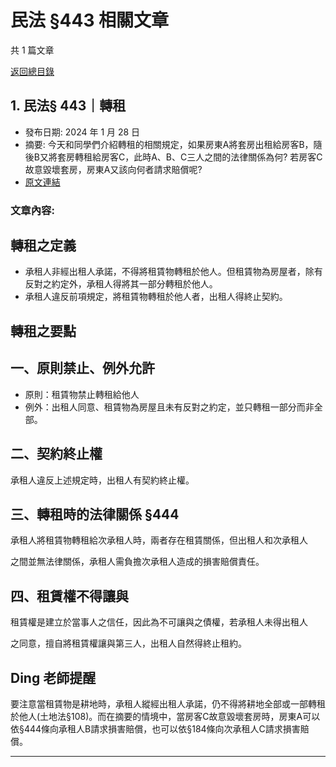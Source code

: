 # 民法 §443 相關文章

共 1 篇文章

[返回總目錄](00_總目錄.md)

## 1. 民法§ 443｜轉租

- 發布日期: 2024 年 1 月 28 日
- 摘要: 今天和同學們介紹轉租的相關規定，如果房東A將套房出租給房客B，隨後B又將套房轉租給房客C，此時A、B、C三人之間的法律關係為何? 若房客C故意毀壞套房，房東A又該向何者請求賠償呢?
- [原文連結](https://www.jasper-realestate.com/%e6%b0%91%e6%b3%95-443_%e8%bd%89%e7%a7%9f/)

### 文章內容:

## 轉租之定義

- 承租人非經出租人承諾，不得將租賃物轉租於他人。但租賃物為房屋者，除有反對之約定外，承租人得將其一部分轉租於他人。
- 承租人違反前項規定，將租賃物轉租於他人者，出租人得終止契約。

## 轉租之要點

## 一、原則禁止、例外允許

- 原則：租賃物禁止轉租給他人
- 例外：出租人同意、租賃物為房屋且未有反對之約定，並只轉租一部分而非全部。

## 二、契約終止權

承租人違反上述規定時，出租人有契約終止權。

## 三、轉租時的法律關係 §444

承租人將租賃物轉租給次承租人時，兩者存在租賃關係，但出租人和次承租人

之間並無法律關係，承租人需負擔次承租人造成的損害賠償責任。

## 四、租賃權不得讓與

租賃權是建立於當事人之信任，因此為不可讓與之債權，若承租人未得出租人

之同意，擅自將租賃權讓與第三人，出租人自然得終止租約。

## Ding 老師提醒

要注意當租賃物是耕地時，承租人縱經出租人承諾，仍不得將耕地全部或一部轉租於他人(土地法§108)。而在摘要的情境中，當房客C故意毀壞套房時，房東A可以依§444條向承租人B請求損害賠償，也可以依§184條向次承租人C請求損害賠償。

---

